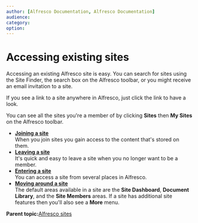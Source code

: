 ```yaml
---
author: [Alfresco Documentation, Alfresco Documentation]
audience: 
category: 
option: 
---
```


# Accessing existing sites

Accessing an existing Alfresco site is easy. You can search for sites using the Site Finder, the search box on the Alfresco toolbar, or you might receive an email invitation to a site.

If you see a link to a site anywhere in Alfresco, just click the link to have a look.

You can see all the sites you're a member of by clicking **Sites** then **My Sites** on the Alfresco toolbar.

-   **[Joining a site](../tasks/sites-manage.md)**  
When you join sites you gain access to the content that's stored on them.
-   **[Leaving a site](../tasks/sites-leave.md)**  
It's quick and easy to leave a site when you no longer want to be a member.
-   **[Entering a site](../tasks/dashboard-site-enter.md)**  
You can access a site from several places in Alfresco.
-   **[Moving around a site](../tasks/page-select.md)**  
The default areas available in a site are the **Site Dashboard**, **Document Library**, and the **Site Members** areas. If a site has additional site features then you'll also see a **More** menu.

**Parent topic:**[Alfresco sites](../concepts/sites-intro.md)


